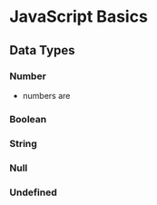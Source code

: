 # JavaScript Basics

## Data Types
### Number
  * numbers are
### Boolean
### String
### Null
### Undefined
